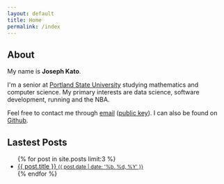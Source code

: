 ```yaml
---
layout: default
title: Home
permalink: /index
---
```


## About

My name is **Joseph Kato**.

I'm a senior at <a href="https://www.pdx.edu">Portland State University</a> studying mathematics and computer science. My primary interests are data science, software development, running and the NBA.

Feel free to contact me through <a href="mailto:joseph@jdkato.io">email</a> ([public key](https://keybase.io/jdkato/key.asc)). I can also be found on <a href="https://github.com/jdkato">Github</a>.

## Lastest Posts

<ul>
{% for post in site.posts limit:3 %}
<li>
<a href="{{ post.url }}">{{ post.title }} 
  <small>
    <i class="fa fa-calendar"></i>
    {{ post.date | date: '%b. %d, %Y' }}
  </small>
</a>
</li>
{% endfor %}
</ul>

